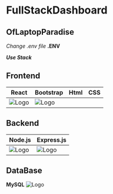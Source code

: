 # FullStackDashboard
## OfLaptopParadise

_Change .env file_ 
**.ENV**

***Use Stack***
## Frontend
|**React**| **Bootstrap**| **Html**| **CSS**|
|---------|--------------|---------|---------|
|![Logo](https://www.w3schools.com/react/screenshot_myfirstreact.png"React")|![Logo](https://getbootstrap.com/docs/5.3/assets/brand/bootstrap-logo-shadow.png"Bootstrap")|


## Backend
|**Node.js**|**Express.js**|
|-----------|--------------|
| ![Logo](https://upload.wikimedia.org/wikipedia/commons/thumb/d/d9/Node.js_logo.svg/590px-Node.js_logo.svg.png"Node.js")|![Logo]( https://cdn.prod.website-files.com/6320125ace536b6ad148eca3/66502d746f57d299fe0e0c31_Image%201-Express.js.webp"Express.js")|
## DataBase
 **MySQL**
![Logo](https://upload.wikimedia.org/wikipedia/labs/8/8e/Mysql_logo.png?20080127184102"MySQL")


